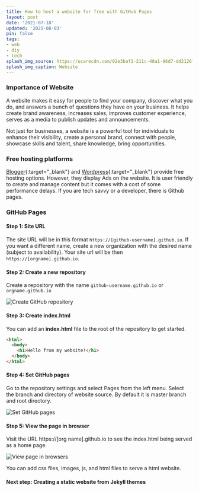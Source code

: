```yaml
---
title: How to host a website for free with GitHub Pages
layout: post
date: '2021-07-18'
updated: '2021-08-03'
pin: false
tags:
- web
- diy
- tech
splash_img_source: https://ucarecdn.com/02e3baf2-211c-48a1-96d7-dd2126fc4e8a/-/preview/-/quality/smart/-/format/auto/
splash_img_caption: Website
---
```


### Importance of Website

A website makes it easy for people to find your company, discover what you do, and answers a bunch of questions they have on your business. It helps create brand awareness, increases sales, improves customer experience, serves as a media to publish updates and announcements.

Not just for businesses, a website is a powerful tool for individuals to enhance their visibility, create a personal brand, connect with people, showcase skills and talent,  share knowledge, bring  opportunities.

### Free hosting platforms

 [Blogger](https://www.blogger.com){:target="_blank"} and [Wordpress](https://www.wordpress.com){:target="_blank"} provide free hosting options. 
However, they display Ads on the website. It is user friendly to create and manage content but it comes with a cost of some performance delays.  If you are tech savvy or a developer, there is Github pages.

### GitHub Pages
#### Step 1: Site URL

The site URL will be in this format `https://[github-username].github.io`. If you want a different name, create a new organization with the desired name (subject to availability). Your site url will be then `https://[orgname].github.io`.

#### Step 2: Create a new repository

Create a repository with the name `github-username.github.io` or `orgname.github.io`

![Create GitHub repository](/assets/img/ghpages/create-rep.png)

#### Step 3: Create index.html

You can add an **index.html** file to the root of the repository to get started.

```html
<html>
  <body>
    <h1>Hello from my website!</h1>
  </body>
</html>
```

#### Step 4: Set GitHub pages

Go to the repository settings and select Pages from the left menu. Select the branch and directory of website source. By default it is master branch and root directory.

![Set GitHub pages](/assets/img/ghpages/settings.png)

#### Step 5: View the page in browser

Visit the URL https://[org name].github.io to see the index.html being served as a home page.

![View page in browsers](/assets/img/ghpages/website-view.png)

You can add css files, images, js, and html files to serve a html website.

#### Next step: Creating a static website from Jekyll themes
